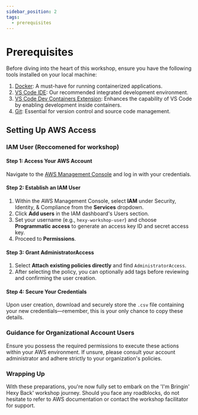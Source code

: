 ```yaml
---
sidebar_position: 2
tags:
  - prerequisites
---
```


# Prerequisites

Before diving into the heart of this workshop, ensure you have the following tools installed on your local machine:

1. [Docker](https://docs.docker.com/get-docker/): A must-have for running containerized applications.
2. [VS Code IDE](https://code.visualstudio.com/): Our recommended integrated development environment.
3. [VS Code Dev Containers Extension](https://marketplace.visualstudio.com/items?itemName=ms-vscode-remote.remote-containers): Enhances the capability of VS Code by enabling development inside containers.
4. [Git](https://git-scm.com/book/en/v2/Getting-Started-Installing-Git): Essential for version control and source code management.

## Setting Up AWS Access

### IAM User (Reccomened for workshop)

#### Step 1: Access Your AWS Account

Navigate to the [AWS Management Console](https://aws.amazon.com/console/) and log in with your credentials.

#### Step 2: Establish an IAM User

1. Within the AWS Management Console, select **IAM** under Security, Identity, & Compliance from the **Services** dropdown.
2. Click **Add users** in the IAM dashboard's Users section.
3. Set your username (e.g., `hexy-workshop-user`) and choose **Programmatic access** to generate an access key ID and secret access key.
4. Proceed to **Permissions**.

#### Step 3: Grant AdministratorAccess

1. Select **Attach existing policies directly** and find `AdministratorAccess`.
2. After selecting the policy, you can optionally add tags before reviewing and confirming the user creation.

#### Step 4: Secure Your Credentials

Upon user creation, download and securely store the `.csv` file containing your new credentials—remember, this is your only chance to copy these details.

### Guidance for Organizational Account Users

Ensure you possess the required permissions to execute these actions within your AWS environment. If unsure, please consult your account administrator and adhere strictly to your organization's policies.

### Wrapping Up

With these preparations, you're now fully set to embark on the 'I'm Bringin' Hexy Back' workshop journey. Should you face any roadblocks, do not hesitate to refer to AWS documentation or contact the workshop facilitator for support.
